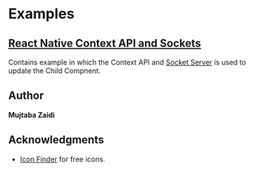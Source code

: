 # Examples

## [**React Native Context API and Sockets**](https://github.com/mujtaba-zaidi/RNMultipleSamples/tree/contextApiAndSockets)
Contains example in which the Context API and [Socket Server](https://github.com/mujtaba-zaidi/SocketServer/tree/master) is used to update the Child Compnent.


## Author

**Mujtaba Zaidi**

## Acknowledgments

* [Icon Finder](https://www.iconfinder.com/) for free icons.
